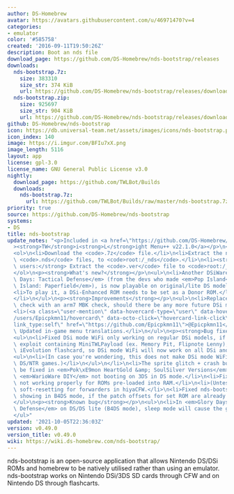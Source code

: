 ```yaml
---
author: DS-Homebrew
avatar: https://avatars.githubusercontent.com/u/46971470?v=4
categories:
- emulator
color: '#585758'
created: '2016-09-11T19:50:26Z'
description: Boot an nds file
download_page: https://github.com/DS-Homebrew/nds-bootstrap/releases
downloads:
  nds-bootstrap.7z:
    size: 383310
    size_str: 374 KiB
    url: https://github.com/DS-Homebrew/nds-bootstrap/releases/download/v0.49.0/nds-bootstrap.7z
  nds-bootstrap.zip:
    size: 925697
    size_str: 904 KiB
    url: https://github.com/DS-Homebrew/nds-bootstrap/releases/download/v0.49.0/nds-bootstrap.zip
github: DS-Homebrew/nds-bootstrap
icon: https://db.universal-team.net/assets/images/icons/nds-bootstrap.png
icon_index: 140
image: https://i.imgur.com/BFIu7xX.png
image_length: 5116
layout: app
license: gpl-3.0
license_name: GNU General Public License v3.0
nightly:
  download_page: https://github.com/TWLBot/Builds
  downloads:
    nds-bootstrap.7z:
      url: https://github.com/TWLBot/Builds/raw/master/nds-bootstrap.7z
priority: true
source: https://github.com/DS-Homebrew/nds-bootstrap
systems:
- DS
title: nds-bootstrap
update_notes: "<p>Included in <a href=\"https://github.com/DS-Homebrew/TWiLightMenu/releases/tag/v22.1.0\"\
  ><strong>TW</strong>i<strong>L</strong>ight Menu++ v22.1.0</a></p>\n<p>Instructions:</p>\n\
  <ol>\n<li>Download the <code>.7z</code> file.</li>\n<li>Extract the nds-bootstrap\
  \ <code>.nds</code> files, to <code>root:/_nds</code>.</li>\n<li><strong>TWLMenu++\
  \ users:</strong> Extract the <code>.ver</code> file to <code>root:/_nds/TWiLightMenu</code>.</li>\n\
  </ol>\n<p><strong>What's new?</strong></p>\n<ul>\n<li>Another DSiWare title, <em>Glory\
  \ Days: Tactical Defense</em> (from the devs who made <em>Pop Island</em> and <em>Pop\
  \ Island: Paperfield</em>), is now playable on original/lite DS models!\n<ul>\n\
  <li>To play it, a DSi-Enhanced ROM needs to be set as a Donor ROM.</li>\n</ul>\n\
  </li>\n</ul>\n<p><strong>Improvements</strong></p>\n<ul>\n<li>Replaced CycloDSi\
  \ check with an arm7 MBK check, should there be any more future DSi mode flashcards.</li>\n\
  <li>(<a class=\"user-mention\" data-hovercard-type=\"user\" data-hovercard-url=\"\
  /users/Epicpkmn11/hovercard\" data-octo-click=\"hovercard-link-click\" data-octo-dimensions=\"\
  link_type:self\" href=\"https://github.com/Epicpkmn11\">@Epicpkmn11</a> and various)\
  \ Updated in-game menu translations.</li>\n</ul>\n<p><strong>Bug fixes</strong></p>\n\
  <ul>\n<li>Fixed DSi mode WiFi only working on regular DSi models, if using a DSiWare\
  \ exploit containing MiniTWLPayload (ex. Memory Pit, Flipnote Lenny), or a CycloDS\
  \ iEvolution flashcard, so DSi mode WiFi will now work on all DSi and 3DS models!\n\
  <ul>\n<li>(In case you're wondering, this does not make DSi mode WiFi work in original\
  \ DS/NTR games.)</li>\n</ul>\n</li>\n<li>The sprite glitch + crash bug should now\
  \ be fixed in <em>Pok\xE9mon HeartGold &amp; SoulSilver Versions</em>!</li>\n<li>Fixed\
  \ <em>WarioWare DIY</em> not booting on 3DS in DS mode.</li>\n<li>Fixed AP-patching\
  \ not working properly for ROMs pre-loaded into RAM.</li>\n<li>(Untested!) Fixed\
  \ soft-resetting for forwarders in hiyaCFW.</li>\n<li>Fixed nds-bootstrap logo always\
  \ showing in B4DS mode, if the patch offsets for set ROM are already cached.</li>\n\
  </ul>\n<p><strong>Known bug</strong></p>\n<ul>\n<li>In <em>Glory Days: Tactical\
  \ Defense</em> on DS/DS lite (B4DS mode), sleep mode will cause the game to crash.</li>\n\
  </ul>"
updated: '2021-10-05T22:36:03Z'
version: v0.49.0
version_title: v0.49.0
wiki: https://wiki.ds-homebrew.com/nds-bootstrap/
---
```

nds-bootstrap is an open-source application that allows Nintendo DS/DSi ROMs and homebrew to be natively utilised rather than using an emulator. nds-bootstrap works on Nintendo DSi/3DS SD cards through CFW and on Nintendo DS through flashcarts.